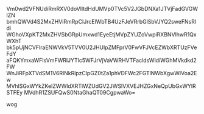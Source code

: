 Vm0wd2VFNUdiRmRXV0doVlltdHdUMVp0TVc5V2JGbDNXa1JTVjFadGVGWlZN
bmhQWVd4S2MxZHViRmRpClJrcElWbTB4UzFJeVRrbGlSbVJYQ2sweFNsRldi
WGhoVXpKT2MxZHVSbGRpUmxwd1EyeEtjMVpZYUZoVwpiRXBNVlhwR1QxWXhT
bk5pUjNCVFlraENWVkV5TVV0U2JHUlpZMFprV0FwVFJVcEZWbXRTUzFVeFdY
aFQKYmxaWFlsVmFWRlJYTlc5WFJrVjVaVWRHVTFacldsWldiWGhMVkdkd2FW
WnJiRFpXTVdSM1V6RlNkRlpzClpGZ0tZa1phVDFWc2FGTlNWbXgwWlVoa2Ew
MVhlSGxWYkZKelZWWldXRTlWZUdGV2JWSlVXVEJHZGxNeQpUbGxWYlRSTFEy
MVdhR1ZSUFQwS0NtaGhaQT09CgpwaWo=

wog